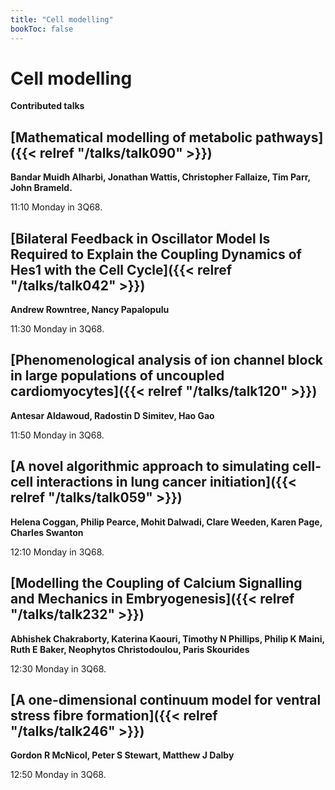 ```yaml
---
title: "Cell modelling"
bookToc: false
---
```


# Cell modelling

**Contributed talks**


## [Mathematical modelling of metabolic pathways]({{< relref "/talks/talk090" >}})

**Bandar Muidh Alharbi, Jonathan Wattis, Christopher Fallaize, Tim Parr, John Brameld.**

11:10 Monday in 3Q68.


## [Bilateral Feedback in Oscillator Model Is Required to Explain the Coupling Dynamics of Hes1 with the Cell Cycle]({{< relref "/talks/talk042" >}})

**Andrew Rowntree, Nancy Papalopulu**

11:30 Monday in 3Q68.


## [Phenomenological analysis of ion channel block in large populations of uncoupled cardiomyocytes]({{< relref "/talks/talk120" >}})

**Antesar Aldawoud, Radostin D Simitev, Hao Gao**

11:50 Monday in 3Q68.


## [A novel algorithmic approach to simulating cell-cell interactions in lung cancer initiation]({{< relref "/talks/talk059" >}})

**Helena Coggan, Philip Pearce, Mohit Dalwadi, Clare Weeden, Karen Page, Charles Swanton**

12:10 Monday in 3Q68.


## [Modelling the Coupling of Calcium Signalling and Mechanics in Embryogenesis]({{< relref "/talks/talk232" >}})

**Abhishek Chakraborty, Katerina Kaouri, Timothy N Phillips, Philip K Maini, Ruth E Baker, Neophytos Christodoulou, Paris Skourides**

12:30 Monday in 3Q68.


## [A one-dimensional continuum model for ventral stress fibre formation]({{< relref "/talks/talk246" >}})

**Gordon R McNicol, Peter S Stewart, Matthew J Dalby**

12:50 Monday in 3Q68.


